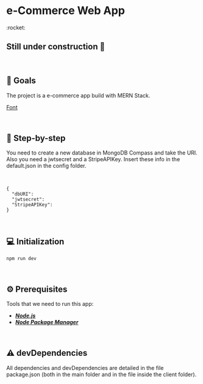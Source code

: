 <h1> e-Commerce Web App </h1>
:rocket:


## Still under construction :construction:


<br>

## :dart:	Goals

The project is a e-commerce app build with MERN Stack.

<a href="https://plainenglish.io/blog/build-an-e-commerce-website-with-mern-stack-part-1-setting-up-the-project-eecd710e2696" alt="asd" border="0">Font</a>


<br>

## :footprints: Step-by-step

You need to create a new database in MongoDB Compass and take the URI. Also you need a jwtsecret and a StripeAPIKey.
Insert these info in the default.json in the config folder.

<br>

```
{
  "dbURI":
  "jwtsecret":
  "StripeAPIKey":
}
```

<br>

## :computer: Initialization


```
npm run dev
```
<br>


## :gear:	Prerequisites
Tools that we need to run this app:

- ***[Node.js](https://nodejs.org/en/)***
- ***[Node Package Manager](https://www.npmjs.com/get-npm)***

<br>


## :warning: devDependencies

All dependencies and devDependencies are detailed in the file package.json (both in the main folder and in the file inside the client folder).
